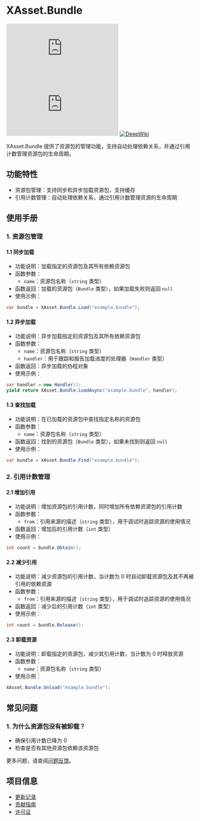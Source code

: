 # XAsset.Bundle

[![Version](https://img.shields.io/npm/v/org.eframework.u3d.res)](https://www.npmjs.com/package/org.eframework.u3d.res)
[![Downloads](https://img.shields.io/npm/dm/org.eframework.u3d.res)](https://www.npmjs.com/package/org.eframework.u3d.res)
[![DeepWiki](https://img.shields.io/badge/DeepWiki-Explore-blue)](https://deepwiki.com/eframework-org/U3D.RES)

XAsset.Bundle 提供了资源包的管理功能，支持自动处理依赖关系，并通过引用计数管理资源包的生命周期。

## 功能特性

- 资源包管理：支持同步和异步加载资源包，支持缓存
- 引用计数管理：自动处理依赖关系，通过引用计数管理资源的生命周期

## 使用手册

### 1. 资源包管理

#### 1.1 同步加载
- 功能说明：加载指定的资源包及其所有依赖资源包
- 函数参数：
  - `name`：资源包名称（`string` 类型）
- 函数返回：加载的资源包（`Bundle` 类型），如果加载失败则返回 `null`
- 使用示例：
```csharp
var bundle = XAsset.Bundle.Load("example.bundle");
```

#### 1.2 异步加载
- 功能说明：异步加载指定的资源包及其所有依赖资源包
- 函数参数：
  - `name`：资源包名称（`string` 类型）
  - `handler`：用于跟踪和报告加载进度的处理器（`Handler` 类型）
- 函数返回：异步加载的协程对象
- 使用示例：
```csharp
var handler = new Handler();
yield return XAsset.Bundle.LoadAsync("example.bundle", handler);
```

#### 1.3 查找加载
- 功能说明：在已加载的资源包中查找指定名称的资源包
- 函数参数：
  - `name`：资源包名称（`string` 类型）
- 函数返回：找到的资源包（`Bundle` 类型），如果未找到则返回 `null`
- 使用示例：
```csharp
var bundle = XAsset.Bundle.Find("example.bundle");
```

### 2. 引用计数管理

#### 2.1 增加引用
- 功能说明：增加资源包的引用计数，同时增加所有依赖资源包的引用计数
- 函数参数：
  - `from`：引用来源的描述（`string` 类型），用于调试时追踪资源的使用情况
- 函数返回：增加后的引用计数（`int` 类型）
- 使用示例：
```csharp
int count = bundle.Obtain();
```

#### 2.2 减少引用
- 功能说明：减少资源包的引用计数，当计数为 0 时自动卸载资源包及其不再被引用的依赖资源
- 函数参数：
  - `from`：引用来源的描述（`string` 类型），用于调试时追踪资源的使用情况
- 函数返回：减少后的引用计数（`int` 类型）
- 使用示例：
```csharp
int count = bundle.Release();
```

#### 2.3 卸载资源
- 功能说明：卸载指定的资源包，减少其引用计数，当计数为 0 时释放资源
- 函数参数：
  - `name`：资源包名称（`string` 类型）
- 使用示例：
```csharp
XAsset.Bundle.Unload("example.bundle");
```

## 常见问题

### 1. 为什么资源包没有被卸载？
- 确保引用计数已降为 0
- 检查是否有其他资源包依赖该资源包

更多问题，请查阅[问题反馈](../CONTRIBUTING.md#问题反馈)。

## 项目信息

- [更新记录](../CHANGELOG.md)
- [贡献指南](../CONTRIBUTING.md)
- [许可证](../LICENSE.md)
